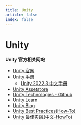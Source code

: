 ```yaml
---
title: Unity
article: false
index: false
---
```


<!-- more -->

# Unity

**Unity 官方相关网站**

* [Unity 官网](https://unity.com/)
* [Unity 手册](https://docs.unity3d.com/Manual/index.html)
  * [Unity 2022.3 中文手册](https://docs.unity3d.com/cn/2022.3/Manual/UnityManual.html)
* [Unity Assetstore](https://assetstore.unity.com/)
* [Unity Technologies - Github](https://github.com/Unity-Technologies)
* [Unity Learn](https://learn.unity.com/)
* [Unity Blog](https://unity.com/blog)
* [Unity Best Practices(How-To)](https://unity.com/how-to)
* [Unity 最佳实践(中文-HowTo)](https://unity.com/cn/how-to)